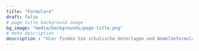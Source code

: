 ```yaml
---
title: "Formulare"
draft: false
# page title background image
bg_image: "media/backgrounds/page-title.png"
# meta description
description : "Hier finden Sie schulische Unterlagen und Anmeldeformulare als PDF zum Download."
---
```

